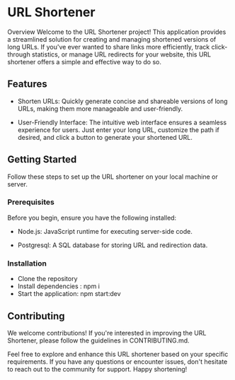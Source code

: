 # URL Shortener
Overview
Welcome to the URL Shortener project! This application provides a streamlined solution for creating and managing shortened versions of long URLs. If you've ever wanted to share links more efficiently, track click-through statistics, or manage URL redirects for your website, this URL shortener offers a simple and effective way to do so.

## Features
- Shorten URLs: Quickly generate concise and shareable versions of long URLs, making them more manageable and user-friendly.

- User-Friendly Interface: The intuitive web interface ensures a seamless experience for users. Just enter your long URL, customize the path if desired, and click a button to generate your shortened URL.

## Getting Started
Follow these steps to set up the URL shortener on your local machine or server.

### Prerequisites
Before you begin, ensure you have the following installed:

- Node.js: JavaScript runtime for executing server-side code.

- Postgresql: A SQL database for storing URL and redirection data.

### Installation
- Clone the repository
- Install dependencies : npm i
- Start the application: npm start:dev

## Contributing
We welcome contributions! If you're interested in improving the URL Shortener, please follow the guidelines in CONTRIBUTING.md.


Feel free to explore and enhance this URL shortener based on your specific requirements. If you have any questions or encounter issues, don't hesitate to reach out to the community for support. Happy shortening!

